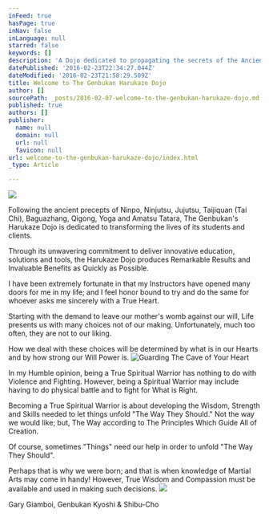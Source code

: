 ```yaml
---
inFeed: true
hasPage: true
inNav: false
inLanguage: null
starred: false
keywords: []
description: 'A Dojo dedicated to propagating the secrets of the Ancient Arts of Ninpo, Ninjutsu, Jujutsu, Taijiquan, Baguazhang, Qigong, Pranayama & Yoga. '
datePublished: '2016-02-23T22:34:27.044Z'
dateModified: '2016-02-23T21:58:29.509Z'
title: Welcome to The Genbukan Harukaze Dojo
author: []
sourcePath: _posts/2016-02-07-welcome-to-the-genbukan-harukaze-dojo.md
published: true
authors: []
publisher:
  name: null
  domain: null
  url: null
  favicon: null
url: welcome-to-the-genbukan-harukaze-dojo/index.html
_type: Article

---
```

![](https://s3-us-west-2.amazonaws.com/the-grid-img/p/fdedd944f5fd312fbc0f7a37c3ebab500754f0fe.jpg)

Following the ancient precepts of Ninpo, Ninjutsu, Jujutsu, Taijiquan (Tai Chi), Baguazhang, Qigong, Yoga and Amatsu Tatara, The Genbukan's Harukaze Dojo is dedicated to transforming the lives of its students and clients. 

Through its unwavering commitment to deliver innovative education, solutions and tools, the Harukaze Dojo produces Remarkable Results and Invaluable Benefits as Quickly as Possible. 

I have been extremely fortunate in that my Instructors have opened many doors for me in my life; and I feel honor bound to try and do the same for whoever asks me sincerely with a True Heart.

Starting with the demand to leave our mother's womb against our will, Life presents us with many choices not of our making. Unfortunately, much too often, they are not to our liking. 

How we deal with these choices will be determined by what is in our Hearts and by how strong our Will Power is.
![Guarding The Cave  of Your Heart](https://s3-us-west-2.amazonaws.com/the-grid-img/p/3b34063e140cb0e387d87231251def70353e58c0.jpg)

In my Humble opinion, being a True Spiritual Warrior has nothing to do with Violence and Fighting. However, being a Spiritual Warrior may include having to do physical battle and to fight for What is Right. 

Becoming a True Spiritual Warrior is about developing the Wisdom, Strength and Skills needed to let things unfold "The Way They Should." Not the way we would like; but, The Way according to The Principles Which Guide All of Creation. 

Of course, sometimes "Things" need our help in order to unfold "The Way They Should". 

Perhaps that is why we were born; and that is when knowledge of Martial Arts may come in handy! However, True Wisdom and Compassion must be available and used in making such decisions.
![](https://the-grid-user-content.s3-us-west-2.amazonaws.com/f371a39a-0cf5-4212-844e-7dc62a48aea9.jpg)

Gary Giamboi, Genbukan Kyoshi & Shibu-Cho